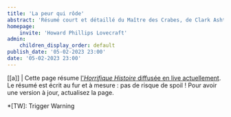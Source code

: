 ```yaml
---
title: 'La peur qui rôde'
abstract: 'Résumé court et détaillé du Maître des Crabes, de Clark Ashton Smith !'
homepage:
    invite: 'Howard Phillips Lovecraft'
admin:
    children_display_order: default
publish_date: '05-02-2023 23:00'
date: '05-02-2023 23:00'
---
```


[[a]]
| Cette page résume [l'_Horrifique Histoire_ diffusée en live actuellement](https://www.twitch.tv/vchabrette). Le résumé est écrit au fur et à mesure : pas de risque de spoil ! Pour avoir une version à jour, actualisez la page.

*[TW]: Trigger Warning

